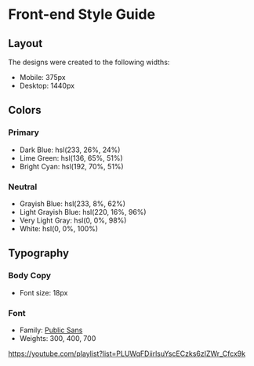 # Front-end Style Guide

## Layout

The designs were created to the following widths:

- Mobile: 375px
- Desktop: 1440px

## Colors

### Primary

- Dark Blue: hsl(233, 26%, 24%)
- Lime Green: hsl(136, 65%, 51%)
- Bright Cyan: hsl(192, 70%, 51%)

### Neutral

- Grayish Blue: hsl(233, 8%, 62%)
- Light Grayish Blue: hsl(220, 16%, 96%)
- Very Light Gray: hsl(0, 0%, 98%)
- White: hsl(0, 0%, 100%)

## Typography

### Body Copy

- Font size: 18px

### Font

- Family: [Public Sans](https://fonts.google.com/specimen/Public+Sans)
- Weights: 300, 400, 700

https://youtube.com/playlist?list=PLUWqFDiirlsuYscECzks6zIZWr_Cfcx9k
